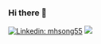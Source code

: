 ### Hi there 👋

[![Linkedin: mhsong55](https://img.shields.io/badge/-amado-blue?style=flat-square&logo=Linkedin&logoColor=white&link=https://https://www.linkedin.com/in/mhsong55/)](www.linkedin.com/in/mhsong55)
![](https://visitor-badge.glitch.me/badge?page_id=mhsong55.mhsong55)
<!--
**mhsong55/mhsong55** is a ✨ _special_ ✨ repository because its `README.md` (this file) appears on your GitHub profile.

Here are some ideas to get you started:

- 🔭 I’m currently working on ...
- 🌱 I’m currently learning ...
- 👯 I’m looking to collaborate on ...
- 🤔 I’m looking for help with ...
- 💬 Ask me about ...
- 📫 How to reach me: ...
- 😄 Pronouns: ...
- ⚡ Fun fact: ...
-->
